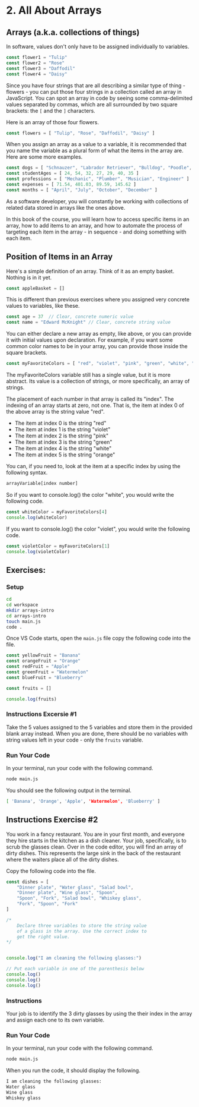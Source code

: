 # 2. All About Arrays

## Arrays (a.k.a. collections of things)

In software, values don't only have to be assigned individually to variables.

```js
const flower1 = "Tulip"
const flower2 = "Rose"
const flower3 = "Daffodil"
const flower4 = "Daisy"
```

Since you have four strings that are all describing a similar type of thing - flowers - you can put those four strings in a collection called an array in JavaScript. You can spot an array in code by seeing some comma-delimited values separated by commas, which are all surrounded by two square brackets: the `[` and the `]` characters.

Here is an array of those four flowers.

```js
const flowers = [ "Tulip", "Rose", "Daffodil", "Daisy" ]
```

When you assign an array as a value to a variable, it is recommended that you name the variable as a plural form of what the items in the array are. Here are some more examples.

```js
const dogs = [ "Schnauzer", "Labrador Retriever", "Bulldog", "Poodle", "Collie" ]
const studentAges = [ 24, 54, 32, 27, 29, 40, 35 ]
const professions = [ "Mechanic", "Plumber", "Musician", "Engineer" ]
const expenses = [ 71.54, 401.03, 89.59, 145.62 ]
const months = [ "April", "July", "October", "December" ]
```

As a software developer, you will constantly be working with collections of related data stored in arrays like the ones above.

In this book of the course, you will learn how to access specific items in an array, how to add items to an array, and how to automate the process of targeting each item in the array - in sequence - and doing something with each item.

## Position of Items in an Array

Here's a simple definition of an array. Think of it as an empty basket. Nothing is in it yet.

```js
const appleBasket = []
```

This is different than previous exercises where you assigned very concrete values to variables, like these.

```js
const age = 37  // Clear, concrete numeric value
const name = "Edward McKnight" // Clear, concrete string value
```

You can either declare a new array as empty, like above, or you can provide it with initial values upon declaration. For example, if you want some common color names to be in your array, you can provide those inside the square brackets.

```js
const myFavoriteColors = [ "red", "violet", "pink", "green", "white", "orange" ]
```

The myFavoriteColors variable still has a single value, but it is more abstract. Its value is a collection of strings, or more specifically, an array of strings.

The placement of each number in that array is called its "index". The indexing of an array starts at zero, not one. That is, the item at index 0 of the above array is the string value "red".

-   The item at index 0 is the string "red"
-   The item at index 1 is the string "violet"
-   The item at index 2 is the string "pink"
-   The item at index 3 is the string "green"
-   The item at index 4 is the string "white"
-   The item at index 5 is the string "orange"

You can, if you need to, look at the item at a specific index by using the following syntax.

```js
arrayVariable[index number]
```

So if you want to console.log() the color "white", you would write the following code.

```js
const whiteColor = myFavoriteColors[4]
console.log(whiteColor)
```

If you want to console.log() the color "violet", you would write the following code.

```js
const violetColor = myFavoriteColors[1]
console.log(violetColor)
```

## Exercises:

### Setup

```sh
cd
cd workspace
mkdir arrays-intro
cd arrays-intro
touch main.js
code .
```

Once VS Code starts, open the `main.js` file copy the following code into the file.

```js
const yellowFruit = "Banana"
const orangeFruit = "Orange"
const redFruit = "Apple"
const greenFruit = "Watermelon"
const blueFruit = "Blueberry"

const fruits = []

console.log(fruits)
```

### Instructions Excersie #1

Take the 5 values assigned to the 5 variables and store them in the provided blank array instead. When you are done, there should be no variables with string values left in your code - only the `fruits` variable.

### Run Your Code

In your terminal, run your code with the following command.

```sh
node main.js
```

You should see the following output in the terminal.

```sh
[ 'Banana', 'Orange', 'Apple', 'Watermelon', 'Blueberry' ]
```

## Instructions Exercise #2
You work in a fancy restaurant. You are in your first month, and everyone they hire starts in the kitchen as a dish cleaner. Your job, specifically, is to scrub the glasses clean. Over in the code editor, you will find an array of dirty dishes. This represents the large sink in the back of the restaurant where the waiters place all of the dirty dishes.

Copy the following code into the file.

```js
const dishes = [
    "Dinner plate", "Water glass", "Salad bowl",
    "Dinner plate", "Wine glass", "Spoon",
    "Spoon", "Fork", "Salad bowl", "Whiskey glass",
    "Fork", "Spoon", "Fork"
]

/*
    Declare three variables to store the string value
    of a glass in the array. Use the correct index to
    get the right value.
*/


console.log("I am cleaning the following glasses:")

// Put each variable in one of the parenthesis below
console.log()
console.log()
console.log()
```

### Instructions

Your job is to identify the 3 dirty glasses by using the their index in the array and assign each one to its own variable.

### Run Your Code

In your terminal, run your code with the following command.

```sh
node main.js
```

When you run the code, it should display the following.

```sh
I am cleaning the following glasses:
Water glass
Wine glass
Whiskey glass
```